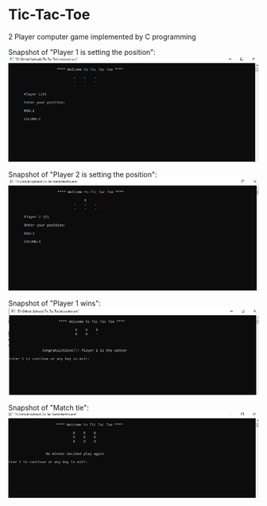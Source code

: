 # Tic-Tac-Toe
2 Player computer game implemented by C programming

Snapshot of "Player 1 is setting the position":
![](Output%20images/img1.PNG)

Snapshot of "Player 2 is setting the position":
![](Output%20images/img2.PNG)

Snapshot of "Player 1 wins":
![](Output%20images/img3.PNG)

Snapshot of "Match tie":
![](Output%20images/img4.PNG)
